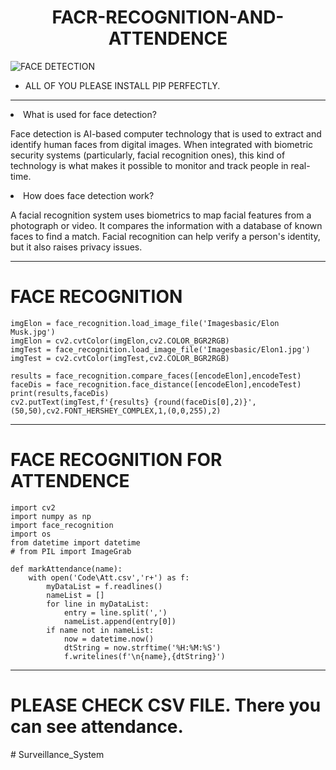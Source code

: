<h1 align="center">FACR-RECOGNITION-AND-ATTENDENCE</h1>

![FACE DETECTION](https://github.com/SAZZAD-AMT/FACE-RECOGNITION-AND-ATTENDENCE/blob/main/Imagesbasic/facedetection.jpg)


- ALL OF YOU PLEASE INSTALL PIP PERFECTLY.
---
<li>What is used for face detection?</li>
<p>Face detection is AI-based computer technology that is used to extract and identify human faces from digital images. When integrated with biometric security systems (particularly, facial recognition ones), this kind of technology is what makes it possible to monitor and track people in real-time.</p>
<li>How does face detection work?</li>
<p>A facial recognition system uses biometrics to map facial features from a photograph or video. It compares the information with a database of known faces to find a match. Facial recognition can help verify a person's identity, but it also raises privacy issues.</p>

---

# FACE RECOGNITION

```
imgElon = face_recognition.load_image_file('Imagesbasic/Elon Musk.jpg')
imgElon = cv2.cvtColor(imgElon,cv2.COLOR_BGR2RGB)
imgTest = face_recognition.load_image_file('Imagesbasic/Elon1.jpg')
imgTest = cv2.cvtColor(imgTest,cv2.COLOR_BGR2RGB)
```
```
results = face_recognition.compare_faces([encodeElon],encodeTest)
faceDis = face_recognition.face_distance([encodeElon],encodeTest)
print(results,faceDis)
cv2.putText(imgTest,f'{results} {round(faceDis[0],2)}',(50,50),cv2.FONT_HERSHEY_COMPLEX,1,(0,0,255),2)
```
---
# FACE RECOGNITION FOR ATTENDENCE
```
import cv2
import numpy as np
import face_recognition
import os
from datetime import datetime
# from PIL import ImageGrab
```
```
def markAttendance(name):
    with open('Code\Att.csv','r+') as f:
        myDataList = f.readlines()
        nameList = []
        for line in myDataList:
            entry = line.split(',')
            nameList.append(entry[0])
        if name not in nameList:
            now = datetime.now()
            dtString = now.strftime('%H:%M:%S')
            f.writelines(f'\n{name},{dtString}')
```
---
# PLEASE CHECK CSV FILE. There you can see attendance.
#   S u r v e i l l a n c e _ S y s t e m  
 
